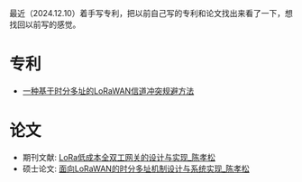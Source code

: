 最近（2024.12.10）着手写专利，把以前自己写的专利和论文找出来看了一下，想找回以前写的感觉。

# 专利

- [一种基于时分多址的LoRaWAN信道冲突规避方法](https://gitee.com/chenxiaosonggitee/tmp/raw/master/patent/%E4%B8%80%E7%A7%8D%E5%9F%BA%E4%BA%8E%E6%97%B6%E5%88%86%E5%A4%9A%E5%9D%80%E7%9A%84LoRaWAN%E4%BF%A1%E9%81%93%E5%86%B2%E7%AA%81%E8%A7%84%E9%81%BF%E6%96%B9%E6%B3%95.pdf)

# 论文

- 期刊文献: [LoRa低成本全双工网关的设计与实现_陈孝松](https://gitee.com/chenxiaosonggitee/tmp/raw/master/patent/LoRa%E4%BD%8E%E6%88%90%E6%9C%AC%E5%85%A8%E5%8F%8C%E5%B7%A5%E7%BD%91%E5%85%B3%E7%9A%84%E8%AE%BE%E8%AE%A1%E4%B8%8E%E5%AE%9E%E7%8E%B0_%E9%99%88%E5%AD%9D%E6%9D%BE.pdf)
- 硕士论文: [面向LoRaWAN的时分多址机制设计与系统实现_陈孝松](https://gitee.com/chenxiaosonggitee/tmp/raw/master/patent/%E9%9D%A2%E5%90%91LoRaWAN%E7%9A%84%E6%97%B6%E5%88%86%E5%A4%9A%E5%9D%80%E6%9C%BA%E5%88%B6%E8%AE%BE%E8%AE%A1%E4%B8%8E%E7%B3%BB%E7%BB%9F%E5%AE%9E%E7%8E%B0_%E9%99%88%E5%AD%9D%E6%9D%BE.pdf)